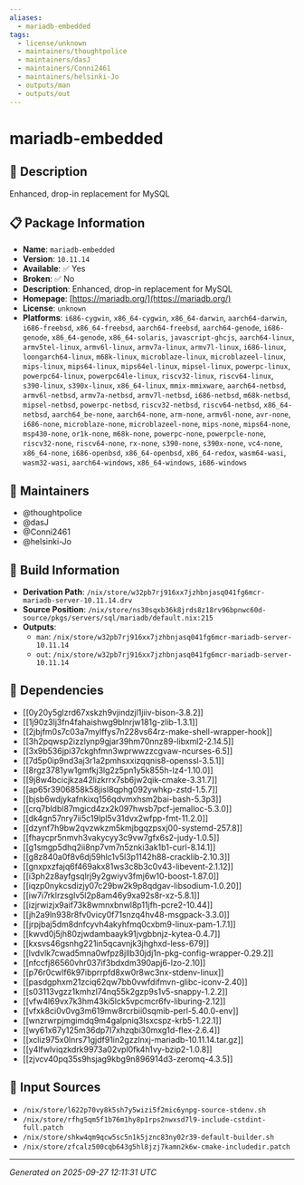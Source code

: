 ```yaml
---
aliases:
  - mariadb-embedded
tags:
  - license/unknown
  - maintainers/thoughtpolice
  - maintainers/dasJ
  - maintainers/Conni2461
  - maintainers/helsinki-Jo
  - outputs/man
  - outputs/out
---
```


# mariadb-embedded

## 📝 Description

Enhanced, drop-in replacement for MySQL

## 📋 Package Information

- **Name**: `mariadb-embedded`
- **Version**: `10.11.14`
- **Available**: ✅ Yes
- **Broken**: ✅ No
- **Description**: Enhanced, drop-in replacement for MySQL
- **Homepage**: [https://mariadb.org/](https://mariadb.org/)
- **License**: `unknown`
- **Platforms**: `i686-cygwin`, `x86_64-cygwin`, `x86_64-darwin`, `aarch64-darwin`, `i686-freebsd`, `x86_64-freebsd`, `aarch64-freebsd`, `aarch64-genode`, `i686-genode`, `x86_64-genode`, `x86_64-solaris`, `javascript-ghcjs`, `aarch64-linux`, `armv5tel-linux`, `armv6l-linux`, `armv7a-linux`, `armv7l-linux`, `i686-linux`, `loongarch64-linux`, `m68k-linux`, `microblaze-linux`, `microblazeel-linux`, `mips-linux`, `mips64-linux`, `mips64el-linux`, `mipsel-linux`, `powerpc-linux`, `powerpc64-linux`, `powerpc64le-linux`, `riscv32-linux`, `riscv64-linux`, `s390-linux`, `s390x-linux`, `x86_64-linux`, `mmix-mmixware`, `aarch64-netbsd`, `armv6l-netbsd`, `armv7a-netbsd`, `armv7l-netbsd`, `i686-netbsd`, `m68k-netbsd`, `mipsel-netbsd`, `powerpc-netbsd`, `riscv32-netbsd`, `riscv64-netbsd`, `x86_64-netbsd`, `aarch64_be-none`, `aarch64-none`, `arm-none`, `armv6l-none`, `avr-none`, `i686-none`, `microblaze-none`, `microblazeel-none`, `mips-none`, `mips64-none`, `msp430-none`, `or1k-none`, `m68k-none`, `powerpc-none`, `powerpcle-none`, `riscv32-none`, `riscv64-none`, `rx-none`, `s390-none`, `s390x-none`, `vc4-none`, `x86_64-none`, `i686-openbsd`, `x86_64-openbsd`, `x86_64-redox`, `wasm64-wasi`, `wasm32-wasi`, `aarch64-windows`, `x86_64-windows`, `i686-windows`
## 👥 Maintainers

- @thoughtpolice
- @dasJ
- @Conni2461
- @helsinki-Jo


## 🔧 Build Information

- **Derivation Path**: `/nix/store/w32pb7rj916xx7jzhbnjasq041fg6mcr-mariadb-server-10.11.14.drv`
- **Source Position**: `/nix/store/ns30sqxb36k8jrds8z18rv96bpnwc60d-source/pkgs/servers/sql/mariadb/default.nix:215`
- **Outputs**:
  - `man`:  `/nix/store/w32pb7rj916xx7jzhbnjasq041fg6mcr-mariadb-server-10.11.14`
  - `out`:  `/nix/store/w32pb7rj916xx7jzhbnjasq041fg6mcr-mariadb-server-10.11.14`

## 🔗 Dependencies

- [[0y20y5glzrd67xskzh9vjindzjl1jiiv-bison-3.8.2]]
- [[1j90z3lj3fn4fahaishwg9blnrjw181g-zlib-1.3.1]]
- [[2jbjfm0s7c03a7mylffys7n228vs64rz-make-shell-wrapper-hook]]
- [[3h2pqwsp2izzlynp9gjar39hm70nnz89-libxml2-2.14.5]]
- [[3x9b536jpi37ckghfmn3wprwwzzcgvaw-ncurses-6.5]]
- [[7d5p0ip9nd3aj3r1a2pmhsxxizqqnis8-openssl-3.5.1]]
- [[8rgz3781yw1gmfkj3lg2z5pn1y5k855h-lz4-1.10.0]]
- [[9j8w4bcicjkza42lizkrrx7sb6jw2qik-cmake-3.31.7]]
- [[ap65r3906858k58jisl8qphg092ywhkp-zstd-1.5.7]]
- [[bjsb6wdjykafnkixq156qdvmxhsm2bai-bash-5.3p3]]
- [[crq7bldbl87mgicd4zx2k097hwsb7pcf-jemalloc-5.3.0]]
- [[dk4gn57nry7ii5c19lpl5v31dvx2wfpp-fmt-11.2.0]]
- [[dzynf7h9bw2qvzwkzm5kmjbgqzpsxj00-systemd-257.8]]
- [[fhaycpr5nmvh3vakycyy3c9vw7gfx6s2-judy-1.0.5]]
- [[g1smgp5dhq2ii8np7vm7n5znki3ak1b1-curl-8.14.1]]
- [[g8z840a0f8v6dj59hlc1v5l3p1142h88-cracklib-2.10.3]]
- [[gnxpxzfajq6f469akx81ws3c8b3c0v43-libevent-2.1.12]]
- [[i3ph2z8ayfgsqlrj9y2gwiyv3fmj6w10-boost-1.87.0]]
- [[iqzp0nykcsdizjy07c29bw2k9p8qdgav-libsodium-1.0.20]]
- [[iw7i7rklrzsglv5l2p8am46y9xa92s8r-xz-5.8.1]]
- [[izjrwizjx9aif73k8wmnxbnwl8p11jfh-pcre2-10.44]]
- [[jh2a9ln938r8fv0vicy0f71snzq4hv48-msgpack-3.3.0]]
- [[jrpjbaj5dm8dnfcyvh4akyhfmq0cxbm9-linux-pam-1.7.1]]
- [[kwvd0j5jh80zjwdambaayk91jvgbbnjz-kytea-0.4.7]]
- [[kxsvs46gsnhg221in5qcavnjk3jhghxd-less-679]]
- [[lvdvlk7cwad5mna0wfpz8jllb30jdj1n-pkg-config-wrapper-0.29.2]]
- [[nfccfj86560vhr037if3bdxdm390apj6-lzo-2.10]]
- [[p76r0cwlf6k97ibprrpfd8xw0r8wc3nx-stdenv-linux]]
- [[pasdgphxm21zciq62qw7bb0vwfdifmvn-glibc-iconv-2.40]]
- [[s03113vgzz1kmhzl74nq55k2gzp9s1v5-snappy-1.2.2]]
- [[vfw4l69vx7k3hm43ki5lck5vpcmcr6fv-liburing-2.12]]
- [[vfxk8ci0v0vg3m619mw8rcrbii0sqmib-perl-5.40.0-env]]
- [[wnzrwrpjmgimdq9m4galpniq3lsxcspz-krb5-1.22.1]]
- [[wy61x67y125m36dp7l7xhzqbi30mxg1d-flex-2.6.4]]
- [[xcliz975x0lnrs71gjdf91in2gzzlnxj-mariadb-10.11.14.tar.gz]]
- [[y4lfwlviqzkdrk9973a02vpl0fk4h1vy-bzip2-1.0.8]]
- [[zjvcv40pq35s9hsjag9kbg9n896914d3-zeromq-4.3.5]]

## 📁 Input Sources

- `/nix/store/l622p70vy8k5sh7y5wizi5f2mic6ynpg-source-stdenv.sh`
- `/nix/store/rfhg5qm5f1b76m1hy8p1rps2nwxsd7l9-include-cstdint-full.patch`
- `/nix/store/shkw4qm9qcw5sc5n1k5jznc83ny02r39-default-builder.sh`
- `/nix/store/zfcalz500cqb643g5hl8jzj7kamn2k6w-cmake-includedir.patch`

---
*Generated on 2025-09-27 12:11:31 UTC*
